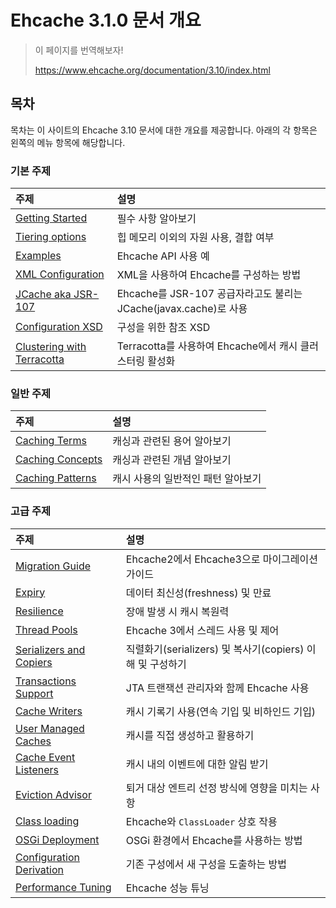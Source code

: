 # Ehcache 3.1.0 문서 개요

> 이 페이지를 번역해보자!
>
> https://www.ehcache.org/documentation/3.10/index.html



## 목차

목차는 이 사이트의 Ehcache 3.10 문서에 대한 개요를 제공합니다. 아래의 각 항목은 왼쪽의 메뉴 항목에 해당합니다.

### 기본 주제

| 주제                                                         | 설명                                                         |
| :----------------------------------------------------------- | :----------------------------------------------------------- |
| [Getting Started](basic-topics/01-getting-started.md)        | 필수 사항 알아보기                                           |
| [Tiering options](https://www.ehcache.org/documentation/3.10/tiering.html) | 힙 메모리 이외의 자원 사용, 결합 여부                        |
| [Examples](https://www.ehcache.org/documentation/3.10/examples.html) | Ehcache API 사용 예                                          |
| [XML Configuration](https://www.ehcache.org/documentation/3.10/xml.html) | XML을 사용하여 Ehcache를 구성하는 방법                       |
| [JCache aka JSR-107](https://www.ehcache.org/documentation/3.10/107.html) | Ehcache를 JSR-107 공급자라고도 불리는 JCache(javax.cache)로 사용 |
| [Configuration XSD](https://www.ehcache.org/documentation/3.10/xsds.html) | 구성을 위한 참조 XSD                                         |
| [Clustering with Terracotta](https://www.ehcache.org/documentation/3.10/clustered-cache.html) | Terracotta를 사용하여 Ehcache에서 캐시 클러스터링 활성화     |



### 일반 주제

| 주제                                                         | 설명                               |
| :----------------------------------------------------------- | :--------------------------------- |
| [Caching Terms](https://www.ehcache.org/documentation/3.10/caching-terms.html) | 캐싱과 관련된 용어 알아보기        |
| [Caching Concepts](https://www.ehcache.org/documentation/3.10/caching-concepts.html) | 캐싱과 관련된 개념 알아보기        |
| [Caching Patterns](https://www.ehcache.org/documentation/3.10/caching-patterns.html) | 캐시 사용의 일반적인 패턴 알아보기 |



### 고급 주제

| 주제                                                         | 설명                                                      |
| :----------------------------------------------------------- | :-------------------------------------------------------- |
| [Migration Guide](https://www.ehcache.org/documentation/3.10/migration-guide.html) | Ehcache2에서 Ehcache3으로 마이그레이션 가이드             |
| [Expiry](https://www.ehcache.org/documentation/3.10/expiry.html) | 데이터 최신성(freshness) 및 만료                          |
| [Resilience](https://www.ehcache.org/documentation/3.10/resilience.html) | 장애 발생 시 캐시 복원력                                  |
| [Thread Pools](https://www.ehcache.org/documentation/3.10/thread-pools.html) | Ehcache 3에서 스레드 사용 및 제어                         |
| [Serializers and Copiers](https://www.ehcache.org/documentation/3.10/serializers-copiers.html) | 직렬화기(serializers) 및 복사기(copiers) 이해 및 구성하기 |
| [Transactions Support](https://www.ehcache.org/documentation/3.10/xa.html) | JTA 트랜잭션 관리자와 함께 Ehcache 사용                   |
| [Cache Writers](https://www.ehcache.org/documentation/3.10/writers.html) | 캐시 기록기 사용(연속 기입 및 비하인드 기입)              |
| [User Managed Caches](https://www.ehcache.org/documentation/3.10/usermanaged.html) | 캐시를 직접 생성하고 활용하기                             |
| [Cache Event Listeners](https://www.ehcache.org/documentation/3.10/cache-event-listeners.html) | 캐시 내의 이벤트에 대한 알림 받기                         |
| [Eviction Advisor](https://www.ehcache.org/documentation/3.10/eviction-advisor.html) | 퇴거 대상 엔트리 선정 방식에 영향을 미치는 사항           |
| [Class loading](https://www.ehcache.org/documentation/3.10/class-loading.html) | Ehcache와 `ClassLoader` 상호 작용                         |
| [OSGi Deployment](https://www.ehcache.org/documentation/3.10/osgi.html) | OSGi 환경에서 Ehcache를 사용하는 방법                     |
| [Configuration Derivation](https://www.ehcache.org/documentation/3.10/config-derive.html) | 기존 구성에서 새 구성을 도출하는 방법                     |
| [Performance Tuning](https://www.ehcache.org/documentation/3.10/performance.html) | Ehcache 성능 튜닝                                         |



